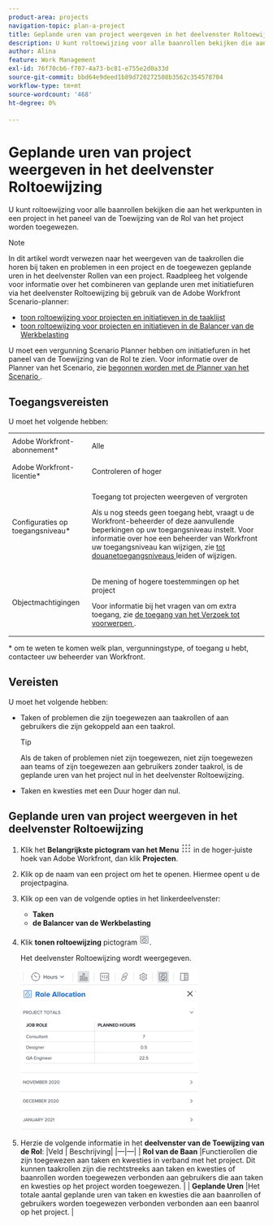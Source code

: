 ```yaml
---
product-area: projects
navigation-topic: plan-a-project
title: Geplande uren van project weergeven in het deelvenster Roltoewijzing
description: U kunt roltoewijzing voor alle baanrollen bekijken die aan het werkpunten in een project in het paneel van de Toewijzing van de Rol van het project worden toegewezen.
author: Alina
feature: Work Management
exl-id: 76f70cb6-f707-4a73-bc81-e755e2d0a33d
source-git-commit: bbd64e9deed1b89d720272508b3562c354578704
workflow-type: tm+mt
source-wordcount: '468'
ht-degree: 0%

---
```


# Geplande uren van project weergeven in het deelvenster Roltoewijzing

U kunt roltoewijzing voor alle baanrollen bekijken die aan het werkpunten in een project in het paneel van de Toewijzing van de Rol van het project worden toegewezen.

>[!NOTE]
>
>In dit artikel wordt verwezen naar het weergeven van de taakrollen die horen bij taken en problemen in een project en de toegewezen geplande uren in het deelvenster Rollen van een project. Raadpleeg het volgende voor informatie over het combineren van geplande uren met initiatiefuren via het deelvenster Roltoewijzing bij gebruik van de Adobe Workfront Scenario-planner:
>
>* [ toon roltoewijzing voor projecten en initiatieven in de taaklijst ](../../../scenario-planner/show-role-allocation-task-list-nwe.md)
>* [ toon roltoewijzing voor projecten en initiatieven in de Balancer van de Werkbelasting ](../../../scenario-planner/show-role-allocation-workload-balancer.md)
>
>  U moet een vergunning Scenario Planner hebben om initiatiefuren in het paneel van de Toewijzing van de Rol te zien. Voor informatie over de Planner van het Scenario, zie [ begonnen worden met de Planner van het Scenario ](../../../scenario-planner/get-started-with-scenario-planning.md).
>

## Toegangsvereisten

<!--drafted for P&P:

<table style="table-layout:auto"> 
 <col> 
 <col> 
 <tbody> 
  <tr> 
   <td role="rowheader">Adobe Workfront plan*</td> 
   <td> <p>Any </p> </td> 
  </tr> 
  <tr> 
   <td role="rowheader">Adobe Workfront license*</td> 
   <td> <p>Current license: Light or higher</p> 
   Or
   <p>Legacy license: Review or higher</p> 
   </td> 
  </tr> 
  <tr> 
   <td role="rowheader">Access level configurations*</td> 
   <td> <p>View or higher access to Projects</p> <p>If you still don't have access, ask your Workfront administrator if they set additional restrictions in your access level. For information on how a Workfront administrator can modify your access level, see <a href="../../../administration-and-setup/add-users/configure-and-grant-access/create-modify-access-levels.md" class="MCXref xref">Create or modify custom access levels</a>.</p> </td> 
  </tr> 
  <tr> 
   <td role="rowheader">Object permissions</td> 
   <td> <p>View or higher permissions on the project</p> <p>For information on requesting additional access, see <a href="../../../workfront-basics/grant-and-request-access-to-objects/request-access.md" class="MCXref xref">Request access to objects </a>.</p> </td> 
  </tr> 
 </tbody> 
</table>

-->

U moet het volgende hebben:

<table style="table-layout:auto"> 
 <col> 
 <col> 
 <tbody> 
  <tr> 
   <td role="rowheader">Adobe Workfront-abonnement*</td> 
   <td> <p>Alle </p> </td> 
  </tr> 
  <tr> 
   <td role="rowheader">Adobe Workfront-licentie*</td> 
   <td> <p>Controleren of hoger</p> </td> 
  </tr> 
  <tr> 
   <td role="rowheader">Configuraties op toegangsniveau*</td> 
   <td> <p>Toegang tot projecten weergeven of vergroten</p> <p>Als u nog steeds geen toegang hebt, vraagt u de Workfront-beheerder of deze aanvullende beperkingen op uw toegangsniveau instelt. Voor informatie over hoe een beheerder van Workfront uw toegangsniveau kan wijzigen, zie <a href="../../../administration-and-setup/add-users/configure-and-grant-access/create-modify-access-levels.md" class="MCXref xref"> tot douanetoegangsniveaus </a> leiden of wijzigen.</p> </td> 
  </tr> 
  <tr> 
   <td role="rowheader">Objectmachtigingen</td> 
   <td> <p>De mening of hogere toestemmingen op het project</p> <p>Voor informatie bij het vragen van om extra toegang, zie <a href="../../../workfront-basics/grant-and-request-access-to-objects/request-access.md" class="MCXref xref"> de toegang van het Verzoek tot voorwerpen </a>.</p> </td> 
  </tr> 
 </tbody> 
</table>

&#42; om te weten te komen welk plan, vergunningstype, of toegang u hebt, contacteer uw beheerder van Workfront.

## Vereisten

U moet het volgende hebben:

* Taken of problemen die zijn toegewezen aan taakrollen of aan gebruikers die zijn gekoppeld aan een taakrol.

  >[!TIP]
  >
  >Als de taken of problemen niet zijn toegewezen, niet zijn toegewezen aan teams of zijn toegewezen aan gebruikers zonder taakrol, is de geplande uren van het project nul in het deelvenster Roltoewijzing.

* Taken en kwesties met een Duur hoger dan nul.

## Geplande uren van project weergeven in het deelvenster Roltoewijzing

1. Klik het **Belangrijkste pictogram van het Menu** ![](assets/main-menu-icon.png) in de hoger-juiste hoek van Adobe Workfront, dan klik **Projecten**.
1. Klik op de naam van een project om het te openen. Hiermee opent u de projectpagina.
1. Klik op een van de volgende opties in het linkerdeelvenster:

   * **Taken**
   * **de Balancer van de Werkbelasting**

1. Klik **tonen roltoewijzing** pictogram ![](assets/show-role-allocation-icon.png).

   Het deelvenster Roltoewijzing wordt weergegeven.

   ![](assets/role-allocation-panel-planned-hours-only-350x316.png)

1. Herzie de volgende informatie in het **deelvenster van de Toewijzing van de Rol**:
|Veld | Beschrijving|
|—|—|
| **Rol van de Baan** |Functierollen die zijn toegewezen aan taken en kwesties in verband met het project. Dit kunnen taakrollen zijn die rechtstreeks aan taken en kwesties of baanrollen worden toegewezen verbonden aan gebruikers die aan taken en kwesties op het project worden toegewezen.  |
| **Geplande Uren** |Het totale aantal geplande uren van taken en kwesties die aan baanrollen of gebruikers worden toegewezen verbonden verbonden aan een baanrol op het project.  |



